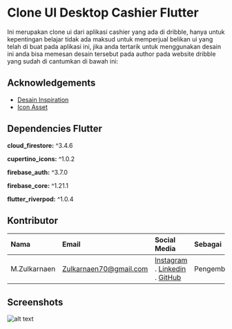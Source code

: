 # Clone UI Desktop Cashier Flutter
Ini merupakan clone ui dari aplikasi cashier yang ada di dribble, hanya untuk kepentingan belajar tidak ada maksud untuk memperjual belikan ui yang telah di buat pada aplikasi ini, jika anda tertarik untuk menggunakan desain ini anda bisa memesan desain tersebut pada author pada website dribble yang sudah di cantumkan di bawah ini:

## Acknowledgements

 - [Desain Inspiration](https://dribbble.com/shots/15629660-Kopinan-POS-System-for-Coffee-Shop)
 - [Icon Asset](https://www.flaticon.com/)


## Dependencies Flutter 

**cloud_firestore:** ^3.4.6

**cupertino_icons:** ^1.0.2

**firebase_auth:** ^3.7.0

**firebase_core:** ^1.21.1

**flutter_riverpod:** ^1.0.4


## Kontributor
 
| Nama | Email    | Social Media  | Sebagai  |
:---   | :--- | :--- | :--- |
M.Zulkarnaen|Zulkarnaen70@gmail.com|[Instagram](https://www.instagram.com/zulkarnaimz/) . [Linkedin](http://www.linkedin.com/in/zulkarnaen137) . [GitHub](https://github.com/magerngulik) |Pengembang


## Screenshots
![alt text](https://github.com/magerngulik/clone-desktop-cashier-flutter/blob/main/assets/sc/sc1.jpg)
